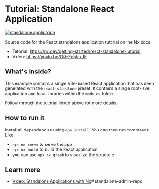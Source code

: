 # Tutorial: Standalone React Application

[![standalone application](https://img.shields.io/static/v1?label=Nx%20setup&message=standalone%20app&color=blue)](https://nx.dev/concepts/integrated-vs-package-based#standalone-applications)

Source code for the React standalone application tutorial on the Nx docs:
- Tutorial: https://nx.dev/getting-started/react-standalone-tutorial
- Video: https://youtu.be/OQ-Zc5tcxJE

## What's inside?

This example contains a single Vite-based React application that has been generated with the `react-standlone` preset. It contains a single root-level application and local libraries within the `modules` folder.

Follow through the tutorial linked above for more details.

## How to run it

Install all dependencies using `npm install`. You can then run commands Like

- `npx nx serve` to serve the app
- `npx nx build` to build the React application
- you can use `npx nx graph` to visualize the structure

## Learn more

- [Video: Standalone Applications with Nx](https://youtu.be/qEaVzh-oBBc)# standalone-admin-repo
